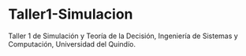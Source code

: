 # Taller1-Simulacion
Taller 1 de Simulación y Teoría de la Decisión, Ingeniería de Sistemas y Computación, Universidad del Quindío.
